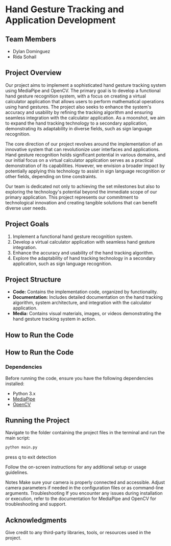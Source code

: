 # Hand Gesture Tracking and Application Development

## Team Members
- Dylan Dominguez
- Rida Sohail

## Project Overview

Our project aims to implement a sophisticated hand gesture tracking system using MediaPipe and OpenCV. The primary goal is to develop a functional hand gesture recognition system, with a focus on creating a virtual calculator application that allows users to perform mathematical operations using hand gestures. The project also seeks to enhance the system's accuracy and usability by refining the tracking algorithm and ensuring seamless integration with the calculator application. As a moonshot, we aim to expand the hand tracking technology to a secondary application, demonstrating its adaptability in diverse fields, such as sign language recognition.

The core direction of our project revolves around the implementation of an innovative system that can revolutionize user interfaces and applications. Hand gesture recognition holds significant potential in various domains, and our initial focus on a virtual calculator application serves as a practical demonstration of its capabilities. However, we envision a broader impact by potentially applying this technology to assist in sign language recognition or other fields, depending on time constraints.

Our team is dedicated not only to achieving the set milestones but also to exploring the technology's potential beyond the immediate scope of our primary application. This project represents our commitment to technological innovation and creating tangible solutions that can benefit diverse user needs.

## Project Goals

1. Implement a functional hand gesture recognition system.
2. Develop a virtual calculator application with seamless hand gesture integration.
3. Enhance the accuracy and usability of the hand tracking algorithm.
4. Explore the adaptability of hand tracking technology in a secondary application, such as sign language recognition.

## Project Structure

- **Code:** Contains the implementation code, organized by functionality.
- **Documentation:** Includes detailed documentation on the hand tracking algorithm, system architecture, and integration with the calculator application.
- **Media:** Contains visual materials, images, or videos demonstrating the hand gesture tracking system in action.


## How to Run the Code

## How to Run the Code

### Dependencies
Before running the code, ensure you have the following dependencies installed:

- Python 3.x
- [MediaPipe](https://google.github.io/mediapipe/)
- [OpenCV](https://opencv.org/)


## Running the Project

Navigate to the folder containing the project files in the terminal and run the main script:

```bash
python main.py
```

press q to exit detection

Follow the on-screen instructions for any additional setup or usage guidelines.

Notes
Make sure your camera is properly connected and accessible.
Adjust camera parameters if needed in the configuration files or as command-line arguments.
Troubleshooting
If you encounter any issues during installation or execution, refer to the documentation for MediaPipe and OpenCV for troubleshooting and support.


## Acknowledgments

Give credit to any third-party libraries, tools, or resources used in the project.


